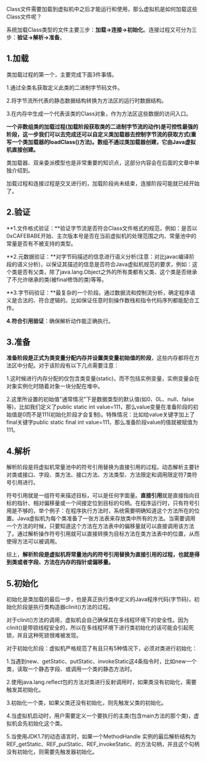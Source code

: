 Class文件需要加载到虚拟机中之后才能运行和使用，那么虚拟机是如何加载这些Class文件呢？

系统加载Class类型的文件主要三步：**加载->连接->初始化**。连接过程又可分为三步：**验证->解析->准备**。

## 1.加载

类加载过程的第一个，主要完成下面3件事情。

1.通过全类名获取定义此类的二进制字节码文件。

2.将字节流所代表的静态数据结构转换为方法区的运行时数据结构。

3.在内存中生成一个代表该类的Class对象，作为方法区这些数据的访问入口。

**一个非数组类的加载过程(加载阶段获取类的二进制字节流的动作)是可控性最强的阶段，这一步我们可以去完成还可以自定义类加载器去控制字节流的获取方式(重写一个类加载器的loadClass()方法)。数组不通过类加载器创建，它由Java虚拟机直接创建。**

类加载器、双亲委派模型也是非常重要的知识点，这部分内容会在后面的文章中单独介绍到。

加载过程和连接过程是交叉进行的，加载阶段尚未结束，连接阶段可能就已经开始了。

## 2.验证

**1.文件格式验证：**验证字节流是否符合Class文件格式的规范，例如：是否以0xCAFEBABE开始、主次版本号是否在当前虚拟机的处理范围之内、常量池中的常量是否有不被支持的类型。

**2.元数据验证：**对字节码描述的信息进行语义分析(注意：对比javac编译阶段的语义分析)，以保证其描述的信息是否符合Java虚拟机规范的要求，例如：这个类是否有父类，除了java.lang.Object之外的所有类都有父类、这个类是否继承了不允许继承的类(被final修饰的类)等等。

**3.字节码验证：**最复杂的一个阶段。通过数据流和控制流分析，确定程序语义是合法的、符合逻辑的。比如保证任意时刻操作数栈和指令代码序列都能配合工作。

**4.符合引用验证**：确保解析动作能正确执行。

## 3.准备

**准备阶段是正式为类变量分配内存并设置类变量初始值的阶段**，这些内存都将在方法区中分配。对于该阶段有以下几点需要注意：

1.这时候进行内存分配的仅包含类变量(static)，而不包括实例变量，实例变量会在对象实例化时随着对象一块分配在堆中。

2.这里所设置的初始值"通常情况"下是数据类型的默认值(如0、0L、null、false等)，比如我们定义了public static int value=111，那么value变量在准备阶段的初始值是0而不是111(初始化阶段才会复制)。特殊情况：比如给value关键字加上了final关键字public static final int value=111，那么准备阶段value的值就被赋值为111。

## 4.解析

解析阶段是将虚拟机常量池中的符号引用替换为直接引用的过程。动态解析主要针对类或接口、字段、类方法、接口方法、方法类型、方法限定和调用限定符7类符号引用进行。

符号引用就是一组符号来描述目标，可以是任何字面量。**直接引用**就是直接指向目标的指针、相对偏移量或一个间接定位到目标的句柄。在程序运行时，只有符号引用是不够的，举个例子：在程序执行方法时，系统需要明确知道这个方法所在的位置。Java虚拟机为每个类准备了一张方法表来存放类中所有的方法。当需要调用一个方法的时候，只要知道这个方法在方法表中的偏移量就可以直接调用该方法了。通过解析操作符号引用就可以直接转换为目标方法在类方法表中的位置，从而使得方法可以被调用。

综上，**解析阶段是虚拟机将常量池内的符号引用替换为直接引用的过程，也就是得到类或者字段、方法在内存的指针或偏移量。**

## 5.初始化

初始化是类加载的最后一步，也是真正执行类中定义的Java程序代码(字节码)，初始化阶段是执行类构造器clinit()方法的过程。

对于clinit()方法的调用，虚拟机会自己确保其在多线程环境下的安全性。因为clinit()是带锁线程安全的，所以在多线程环境下进行类初始化的话可能会引起死锁，并且这种死锁很难被发现。

对于初始化阶段：虚拟机严格规范了有且只有5种情况下，必须对类进行初始化：

1.当遇到new、getStatic、putStatic、invokeStatic这4条指令时，比如new一个类，读取一个静态字段、或调用一个类的静态方法时。

2.使用java.lang.reflect包的方法对类进行反射调用时，如果类没有初始化，需要触发其初始化。

3.初始化一个类，如果父类还没有初始化，则先触发父类的初始化。

4.当虚拟机启动时，用户需要定义一个要执行的主类(包含main方法的那个类)，虚拟机会先初始化这个类。

5.当使用JDK1.7的动态语言时，如果一个MethodHandle 实例的最后解析结构为 REF_getStatic、REF_putStatic、REF_invokeStatic、的方法句柄，并且这个句柄没有初始化，则需要先触发器初始化。
